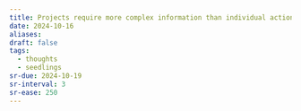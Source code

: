 ```yaml
---
title: Projects require more complex information than individual actions
date: 2024-10-16
aliases: 
draft: false
tags:
  - thoughts
  - seedlings
sr-due: 2024-10-19
sr-interval: 3
sr-ease: 250
---
```

